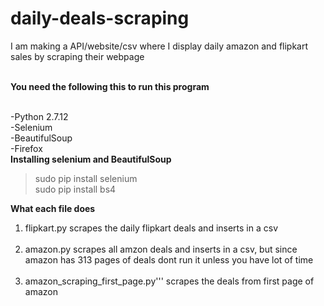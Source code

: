 # daily-deals-scraping
I am making a API/website/csv where I display daily amazon and flipkart sales by scraping their webpage

<br>**You need the following this to run this program**

<br> -Python 2.7.12
<br>-Selenium
<br>-BeautifulSoup
<br>-Firefox
<br>
**Installing selenium and BeautifulSoup**
>sudo pip install selenium<br>
>sudo pip install bs4<br>

**What each file does** <br>
1. flipkart.py scrapes the daily flipkart deals and inserts in a csv<br><br>
2. amazon.py scrapes all amzon deals and inserts in a csv, but since amazon has 313 pages of deals dont run it unless you have lot of time<br><br>
3. amazon_scraping_first_page.py''' scrapes the deals from first page of amazon<br>
